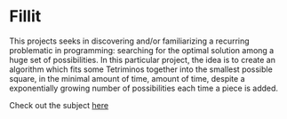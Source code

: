 # Fillit

This projects seeks in discovering and/or familiarizing a recurring problematic in programming: searching for the optimal solution among a huge set of possibilities. In this particular project, the idea is to create an algorithm which fits some Tetriminos together into the smallest possible square, in the minimal amount of time, amount of time, despite a exponentially growing number of possibilities each time a piece is added.

Check out the subject [here](https://github.com/pavel1shatalov/42.Moscow/blob/master/files/subjects/fillit.en.pdf)
